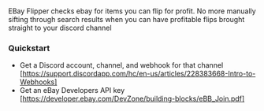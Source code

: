 #

EBay Flipper checks ebay for items you can flip for profit. No more manually sifting through search results when you can have profitable flips brought straight to your discord channel

### Quickstart
- Get a Discord account, channel, and webhook for that channel [https://support.discordapp.com/hc/en-us/articles/228383668-Intro-to-Webhooks]
- Get an eBay Developers API key [https://developer.ebay.com/DevZone/building-blocks/eBB_Join.pdf]
